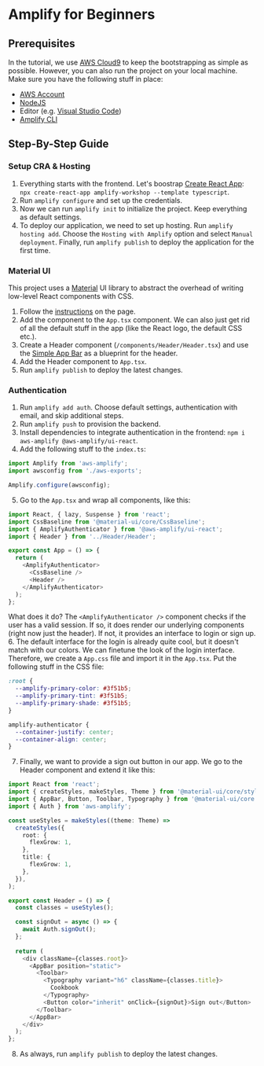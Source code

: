 # Amplify for Beginners

## Prerequisites 

In the tutorial, we use [AWS Cloud9](https://aws.amazon.com/cloud9/) to keep the bootstrapping as simple as possible. However, you can also run the project on your local machine. Make sure you have the following stuff in place:

* [AWS Account](https://aws.amazon.com/)
* [NodeJS](https://nodejs.org/en/)
* Editor (e.g. [Visual Studio Code](https://code.visualstudio.com/))
* [Amplify CLI](https://docs.amplify.aws/cli/start/install)

## Step-By-Step Guide

### Setup CRA & Hosting

1. Everything starts with the frontend. Let's boostrap [Create React App](https://reactjs.org/docs/create-a-new-react-app.html): `npx create-react-app amplify-workshop --template typescript`.
2. Run `amplify configure` and set up the credentials.
3. Now we can run `amplify init` to initialize the project. Keep everything as default settings.
4. To deploy our application, we need to set up hosting. Run `amplify hosting add`. Choose the `Hosting with Amplify` option and select `Manual deployment`. Finally, run `amplify publish` to deploy the application for the first time.

### Material UI

This project uses a [Material](https://material.io/) UI library to abstract the overhead of writing low-level React components with CSS. 

1. Follow the [instructions](https://material-ui.com/getting-started/installation/) on the page.
2. Add the [<CssBasline />](https://material-ui.com/components/css-baseline/) component to the `App.tsx` component. We can also just get rid of all the default stuff in the app (like the React logo, the default CSS etc.).
3. Create a Header component (`/components/Header/Header.tsx`) and use the [Simple App Bar](https://material-ui.com/components/app-bar/#simple-app-bar) as a blueprint for the header.
4. Add the Header component to `App.tsx`.
5. Run `amplify publish` to deploy the latest changes.

### Authentication

1. Run `amplify add auth`. Choose default settings, authentication with email, and skip additional steps.
2. Run `amplify push` to provision the backend.
3. Install dependencies to integrate authentication in the frontend: `npm i aws-amplify @aws-amplify/ui-react`.
4. Add the following stuff to the `index.ts`:
  ```typescript
  import Amplify from 'aws-amplify';
  import awsconfig from './aws-exports';
  
  Amplify.configure(awsconfig);
  ```
5. Go to the `App.tsx` and wrap all components, like this: 
  ```typescript
  import React, { lazy, Suspense } from 'react';
  import CssBaseline from '@material-ui/core/CssBaseline';
  import { AmplifyAuthenticator } from '@aws-amplify/ui-react';
  import { Header } from '../Header/Header';

  export const App = () => {
    return (
      <AmplifyAuthenticator>
        <CssBaseline />
        <Header />
      </AmplifyAuthenticator>
    );
  };
  ```
  What does it do? The `<AmplifyAuthenticator />` component checks if the user has a valid session. If so, it does render our underlying components (right now just the header). If not, it provides an interface to login or sign up.
6. The default interface for the login is already quite cool, but it doesn't match with our colors. We can finetune the look of the login interface. Therefore, we create a `App.css` file and import it in the `App.tsx`. Put the following stuff in the CSS file:
  ```css
  :root {
    --amplify-primary-color: #3f51b5;
    --amplify-primary-tint: #3f51b5;
    --amplify-primary-shade: #3f51b5;
  }

  amplify-authenticator {
    --container-justify: center;
    --container-align: center;
  }
  ```
7. Finally, we want to provide a sign out button in our app. We go to the Header component and extend it like this:
  ```typescript
  import React from 'react';
  import { createStyles, makeStyles, Theme } from '@material-ui/core/styles';
  import { AppBar, Button, Toolbar, Typography } from '@material-ui/core';
  import { Auth } from 'aws-amplify';

  const useStyles = makeStyles((theme: Theme) =>
    createStyles({
      root: {
        flexGrow: 1,
      },
      title: {
        flexGrow: 1,
      },
    }),
  );

  export const Header = () => {
    const classes = useStyles();

    const signOut = async () => {
      await Auth.signOut();
    };
    
    return (
      <div className={classes.root}>
        <AppBar position="static">
          <Toolbar>
            <Typography variant="h6" className={classes.title}>
              Cookbook
            </Typography>
            <Button color="inherit" onClick={signOut}>Sign out</Button>
          </Toolbar>
        </AppBar>
      </div>
    );
  };
  ```
8. As always, run `amplify publish` to deploy the latest changes.